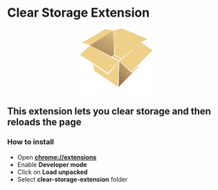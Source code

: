 # Clear Storage Extension

<div style="display: flex; justify-content: center">
    <img src="./logo-128.png" alt="logo" height="150"></img>
</div>

## This extension lets you clear storage and then reloads the page

### How to install
- Open **[chrome://extensions](chrome://extensions)**
- Enable **Developer mode**
- Click on **Load unpacked**
- Select **clear-storage-extension** folder